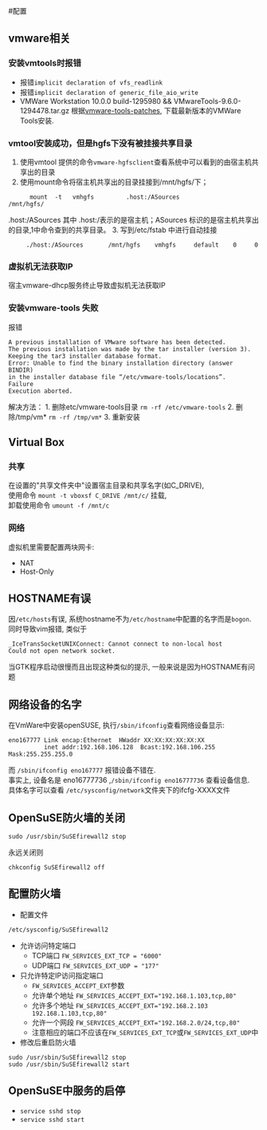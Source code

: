 #配置

## vmware相关


### 安装vmtools时报错
   * 报错`implicit declaration of vfs_readlink`
   * 报错`implicit declaration of generic_file_aio_write`
   * VMWare Workstation 10.0.0 build-1295980 && VMwareTools-9.6.0-1294478.tar.gz 
根据[vmware-tools-patches](https://github.com/rasa/vmware-tools-patches), 下载最新版本的VMWare Tools安装.

### vmtool安装成功，但是hgfs下没有被挂接共享目录
   1. 使用vmtool 提供的命令`vmware-hgfsclient`查看系统中可以看到的由宿主机共享出的目录
   2. 使用mount命令将宿主机共享出的目录挂接到/mnt/hgfs/下；
```
      mount  -t   vmhgfs         .host:/ASources              /mnt/hgfs/
```
.host:/ASources 其中 .host:/表示的是宿主机；ASources 标识的是宿主机共享出的目录,1中命令查到的共享目录。
   3. 写到/etc/fstab 中进行自动挂接
```
     ./host:/ASources       /mnt/hgfs    vmhgfs     default    0     0
```

### 虚拟机无法获取IP
宿主vmware-dhcp服务终止导致虚拟机无法获取IP

### 安装vmware-tools 失败
报错
```
A previous installation of VMware software has been detected.
The previous installation was made by the tar installer (version 3).
Keeping the tar3 installer database format.
Error: Unable to find the binary installation directory (answer BINDIR)
in the installer database file “/etc/vmware-tools/locations”.
Failure
Execution aborted.
```

解决方法：
      1. 删除etc/vmware-tools目录 `rm -rf /etc/vmware-tools`
      2. 删除/tmp/vm* `rm -rf /tmp/vm*`
      3. 重新安装
     
## Virtual Box

### 共享
在设置的"共享文件夹中"设置宿主目录和共享名字(如C_DRIVE),   
使用命令 `mount -t vboxsf C_DRIVE /mnt/c/` 挂载,  
卸载使用命令 `umount -f /mnt/c`

### 网络
虚拟机里需要配置两块网卡:
   * NAT
   * Host-Only


## HOSTNAME有误
因`/etc/hosts`有误, 系统hostname不为`/etc/hostname`中配置的名字而是`bogon`.   
同时导致vim报错, 类似于
```
_IceTransSocketUNIXConnect: Cannot connect to non-local host
Could not open network socket.
```
当GTK程序启动很慢而且出现这种类似的提示, 一般来说是因为HOSTNAME有问题


## 网络设备的名字
在VmWare中安装openSUSE, 执行`/sbin/ifconfig`查看网络设备显示: 
```
eno167777 Link encap:Ethernet  HWaddr XX:XX:XX:XX:XX:XX  
          inet addr:192.168.106.128  Bcast:192.168.106.255  Mask:255.255.255.0
```
而 `/sbin/ifconfig eno167777` 报错设备不错在.  
事实上, 设备名是 eno16777736 ,`/sbin/ifconfig eno16777736` 查看设备信息.   
具体名字可以查看 `/etc/sysconfig/network`文件夹下的ifcfg-XXXX文件   


## OpenSuSE防火墙的关闭
```
sudo /usr/sbin/SuSEfirewall2 stop 
```
永远关闭则
```
chkconfig SuSEfirewall2 off
```

## 配置防火墙
   * 配置文件
```
/etc/sysconfig/SuSEfirewall2
```
   * 允许访问特定端口
      * TCP端口
         `FW_SERVICES_EXT_TCP = "6000"`
      * UDP端口
         `FW_SERVICES_EXT_UDP = "177"`
   * 只允许特定IP访问指定端口
      * `FW_SERVICES_ACCEPT_EXT`参数
      * 允许单个地址
         `FW_SERVICES_ACCEPT_EXT="192.168.1.103,tcp,80"`
      * 允许多个地址
         `FW_SERVICES_ACCEPT_EXT="192.168.2.103 192.168.1.103,tcp,80"`
      * 允许一个网段
         `FW_SERVICES_ACCEPT_EXT="192.168.2.0/24,tcp,80"`
      * 注意相应的端口不应该在`FW_SERVICES_EXT_TCP`或`FW_SERVICES_EXT_UDP`中
   * 修改后重启防火墙
```
sudo /usr/sbin/SuSEfirewall2 stop
sudo /usr/sbin/SuSEfirewall2 start
```

## OpenSuSE中服务的启停
   * `service sshd stop`
   * `service sshd start`